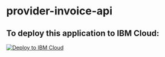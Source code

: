 # provider-invoice-api

## To deploy this application to IBM Cloud:

[![Deploy to IBM Cloud](https://cloud.ibm.com/devops/setup/deploy/button.png)](https://cloud.ibm.com/devops/setup/deploy?repository=https://github.com/dwakeman/provider-invoice-api&branch=master)

